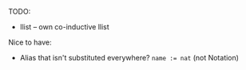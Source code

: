 TODO:
- llist – own co-inductive llist

Nice to have:
- Alias that isn't substituted everywhere? `name := nat` (not Notation)
